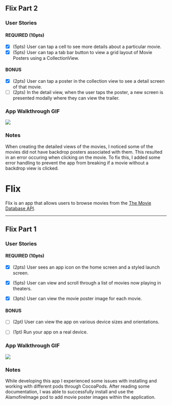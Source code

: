 ## Flix Part 2

### User Stories

#### REQUIRED (10pts)
- [x] (5pts) User can tap a cell to see more details about a particular movie.
- [x] (5pts) User can tap a tab bar button to view a grid layout of Movie Posters using a CollectionView.

#### BONUS
- [x] (2pts) User can tap a poster in the collection view to see a detail screen of that movie.
- [ ] (2pts) In the detail view, when the user taps the poster, a new screen is presented modally where they can view the trailer.

### App Walkthrough GIF

![](https://i.imgur.com/f762s97.gif)


### Notes
When creating the detailed views of the movies, I noticed some of the movies did not have backdrop posters associated with them. This resulted in an error occuring when clicking on the movie. To fix this, I added some error handling to prevent the app from breaking if a movie without a backdrop view is clicked. 

# Flix

Flix is an app that allows users to browse movies from the [The Movie Database API](http://docs.themoviedb.apiary.io/#).


---

## Flix Part 1

### User Stories

#### REQUIRED (10pts)
- [x] (2pts) User sees an app icon on the home screen and a styled launch screen.
- [x] (5pts) User can view and scroll through a list of movies now playing in theaters.
- [x] (3pts) User can view the movie poster image for each movie.


#### BONUS
- [ ] (2pt) User can view the app on various device sizes and orientations.
- [ ] (1pt) Run your app on a real device.


### App Walkthrough GIF
![](https://i.imgur.com/7T5aNus.gif)


### Notes
While developing this app I experienced some issues with installing and working with different pods through CocoaPods. After reading some documentation, I was able to successfully install and use the AlamofireImage pod to add movie poster images within the application. 
